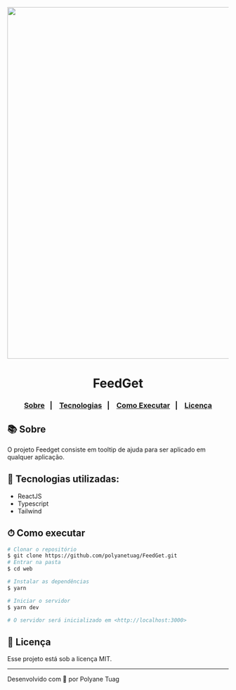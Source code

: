 <div align="center">
  <img justify-content="center" width= '800' src="" style="margin-top: 22px"/>
  <h1>FeedGet</h1>
</div>

<h3 align="center">  
  <p align="center">
    <a href="#-sobre">Sobre</a>&nbsp;&nbsp;&nbsp;|&nbsp;&nbsp;&nbsp;
    <a href="#-tecnologias">Tecnologias</a>&nbsp;&nbsp;&nbsp;|&nbsp;&nbsp;&nbsp;
    <a href="#-como-executar">Como Executar</a>&nbsp;&nbsp;&nbsp;|&nbsp;&nbsp;&nbsp;
    <a href="#-licença">Licença</a>
  </p>
</h3>

## 📚 Sobre

O projeto Feedget consiste em tooltip de ajuda para ser aplicado em qualquer aplicação.


## 🚀 Tecnologias utilizadas:

- ReactJS
- Typescript
- Tailwind


## ⏱ Como executar

```bash
# Clonar o repositório
$ git clone https://github.com/polyanetuag/FeedGet.git
# Entrar na pasta  
$ cd web

# Instalar as dependências
$ yarn

# Iniciar o servidor
$ yarn dev

# O servidor será inicializado em <http://localhost:3000>
```


## 📝 Licença

Esse projeto está sob a licença MIT.

---
Desenvolvido com 💜 por Polyane Tuag